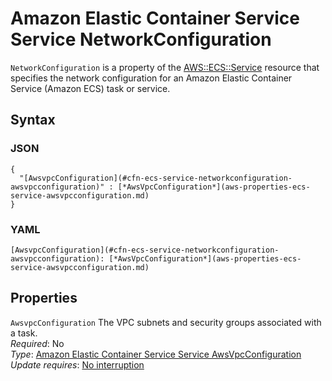# Amazon Elastic Container Service Service NetworkConfiguration<a name="aws-properties-ecs-service-networkconfiguration"></a>

`NetworkConfiguration` is a property of the [AWS::ECS::Service](aws-resource-ecs-service.md) resource that specifies the network configuration for an Amazon Elastic Container Service \(Amazon ECS\) task or service\.

## Syntax<a name="w2922ab1c21c10d102c17c29b5"></a>

### JSON<a name="aws-properties-ecs-service-networkconfiguration-syntax.json"></a>

```
{
  "[AwsvpcConfiguration](#cfn-ecs-service-networkconfiguration-awsvpcconfiguration)" : [*AwsVpcConfiguration*](aws-properties-ecs-service-awsvpcconfiguration.md)
}
```

### YAML<a name="aws-properties-ecs-service-networkconfiguration-syntax.yaml"></a>

```
[AwsvpcConfiguration](#cfn-ecs-service-networkconfiguration-awsvpcconfiguration): [*AwsVpcConfiguration*](aws-properties-ecs-service-awsvpcconfiguration.md)
```

## Properties<a name="w2922ab1c21c10d102c17c29b7"></a>

`AwsvpcConfiguration`  <a name="cfn-ecs-service-networkconfiguration-awsvpcconfiguration"></a>
 The VPC subnets and security groups associated with a task\.  
*Required*: No  
*Type*: [Amazon Elastic Container Service Service AwsVpcConfiguration](aws-properties-ecs-service-awsvpcconfiguration.md)  
*Update requires*: [No interruption](using-cfn-updating-stacks-update-behaviors.md#update-no-interrupt)